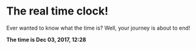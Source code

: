 # The real time clock!

Ever wanted to know what the time is? Well, your journey is about to end!

**The time is Dec 03, 2017, 12:28**